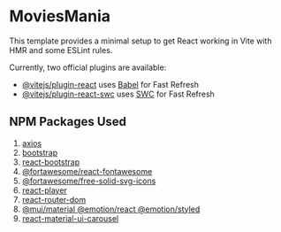 # MoviesMania

This template provides a minimal setup to get React working in Vite with HMR and some ESLint rules.

Currently, two official plugins are available:

- [@vitejs/plugin-react](https://github.com/vitejs/vite-plugin-react/blob/main/packages/plugin-react/README.md) uses [Babel](https://babeljs.io/) for Fast Refresh
- [@vitejs/plugin-react-swc](https://github.com/vitejs/vite-plugin-react-swc) uses [SWC](https://swc.rs/) for Fast Refresh

## NPM Packages Used

1. [axios](https://www.npmjs.com/package/axios)
2. [bootstrap](https://www.npmjs.com/package/bootstrap)
3. [react-bootstrap](https://www.npmjs.com/package/react-bootstrap)
4. [@fortawesome/react-fontawesome](https://www.npmjs.com/package/@fortawesome/react-fontawesome)
5. [@fortawesome/free-solid-svg-icons](https://www.npmjs.com/package/@fortawesome/free-solid-svg-icons)
6. [react-player](https://www.npmjs.com/package/react-player)
7. [react-router-dom](https://www.npmjs.com/package/react-router-dom)
8. [@mui/material @emotion/react @emotion/styled](https://mui.com/material-ui/)
9. [react-material-ui-carousel](https://www.npmjs.com/package/react-material-ui-carousel)
